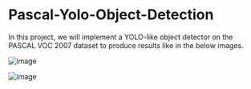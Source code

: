 # Pascal-Yolo-Object-Detection

In this project, we will implement a YOLO-like object detector on the PASCAL VOC 2007 dataset to produce results like in the below images.

![image](https://user-images.githubusercontent.com/98642342/235662487-eee70ee6-ca78-4474-8df9-f1e34c8a9ea5.png)

![image](https://user-images.githubusercontent.com/98642342/235662358-183870ce-7d28-4665-83f6-64f82470de0c.png) 



